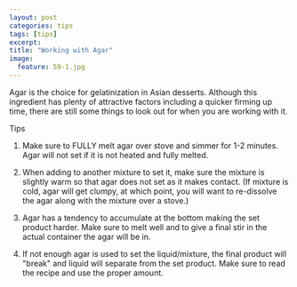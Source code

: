 ```yaml
---
layout: post
categories: tips
tags: [tips]
excerpt: 
title: "Working with Agar"
image:
  feature: 59-1.jpg
---
```


Agar is the choice for gelatinization in Asian desserts. Although this ingredient has plenty of attractive factors including a quicker firming up time, there are still some things to look out for when you are working with it.

Tips

1. Make sure to FULLY melt agar over stove and simmer for 1-2 minutes.  Agar will not set if it is not heated and fully melted.

2. When adding to another mixture to set it, make sure the mixture is slightly warm so that agar does not set as it makes contact. (If mixture is cold, agar will get clumpy, at which point, you will want to re-dissolve the agar along with the mixture over a stove.)

3. Agar has a tendency to accumulate at the bottom making the set product harder.  Make sure to melt well and to give a final stir in the actual container the agar will be in.

4. If not enough agar is used to set the liquid/mixture, the final product will "break" and liquid will separate from the set product.  Make sure to read the recipe and use the proper amount.